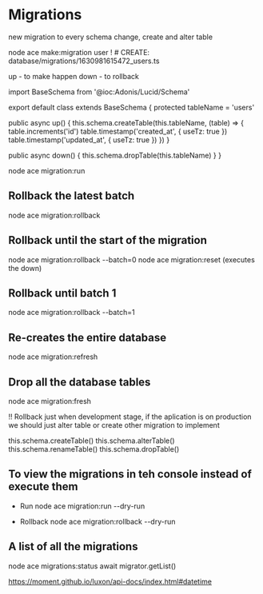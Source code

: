 # Migrations
new migration to every schema change, create and alter table

node ace make:migration user 
! # CREATE: database/migrations/1630981615472_users.ts

up - to make happen 
down - to rollback

import BaseSchema from '@ioc:Adonis/Lucid/Schema'

export default class extends BaseSchema {
  protected tableName = 'users'

  public async up() {
    this.schema.createTable(this.tableName, (table) => {
      table.increments('id')
      table.timestamp('created_at', { useTz: true })
      table.timestamp('updated_at', { useTz: true })
    })
  }

  public async down() {
    this.schema.dropTable(this.tableName)
  }
}

node ace migration:run 

## Rollback the latest batch
node ace migration:rollback

## Rollback until the start of the migration
node ace migration:rollback --batch=0
node ace migration:reset
(executes the down)

## Rollback until batch 1
node ace migration:rollback --batch=1

## Re-creates the entire database
node ace migration:refresh

## Drop all the database tables
node ace migration:fresh

!! Rollback just when development stage, if the aplication is on production we should just alter table or create other migration to implement


this.schema.createTable()
this.schema.alterTable()
this.schema.renameTable()
this.schema.dropTable()

## To view the migrations in teh console instead of execute them
- Run
node ace migration:run --dry-run

- Rollback
node ace migration:rollback --dry-run

## A list of all the migrations
node ace migrations:status
await migrator.getList()


https://moment.github.io/luxon/api-docs/index.html#datetime
